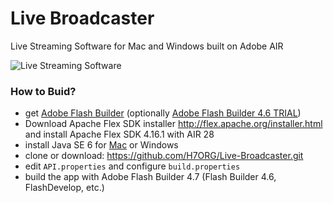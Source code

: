 # Live Broadcaster
Live Streaming Software for Mac and Windows built on Adobe AIR

![Live Streaming Software](https://app.h7.org/cameleon/image/software/open-source_live-streaming-software.jpg "Live Broadcaster Software")

### How to Buid? ###
- get [Adobe Flash Builder](https://helpx.adobe.com/creative-cloud/kb/creative-cloud-apps-download.html) (optionally [Adobe Flash Builder 4.6 TRIAL](https://www.adobe.com/support/flex/downloads_updaters.html#flex4_6_trial))
- Download Apache Flex SDK installer http://flex.apache.org/installer.html and install Apache Flex SDK 4.16.1 with AIR 28
- install Java SE 6 for [Mac](https://support.apple.com/kb/DL1572?locale=en_US) or Windows
- clone or download: https://github.com/H7ORG/Live-Broadcaster.git
- edit `API.properties` and configure `build.properties`
- build the app with Adobe Flash Builder 4.7 (Flash Builder 4.6, FlashDevelop, etc.)
